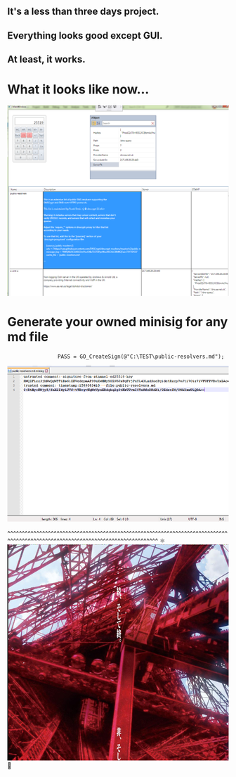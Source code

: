 ## It's a less than three days project.
## Everything looks good except GUI.
## At least, it works.

# What it looks like now...
![Show](https://github.com/AZ-X/MEDIA/blob/master/PNG/WPF.PNG?raw=true)

# Generate your owned minisig for any md file
                    PASS = GO_CreateSign(@"C:\TEST\public-resolvers.md");
![Show](https://github.com/AZ-X/MEDIA/blob/master/PNG/minisig.PNG?raw=true)


^^^^^^^^^^^^^^^^^^^^^^^^^^^^^^^^^^^^^^^^^^^^^^^^^^^^^^^^^^^^^^^^^^^^^^^^^^^^^^^^^^^^^^^^^^^^^^^^^^^^^^^^^^^^^^^^^^^^^^^^^^^^^^^^
⚛️
![Show](https://github.com/AZ-X/MEDIA/blob/master/PNG/0706_1.png?raw=true)
🗼
